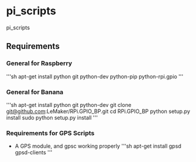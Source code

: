 # pi_scripts
pi_scripts


## Requirements
### General for Raspberry
'''sh
apt-get install python git python-dev python-pip python-rpi.gpio 
'''

### General for Banana
'''sh
apt-get install python git python-dev
git clone git@github.com:LeMaker/RPi.GPIO_BP.git
cd RPi.GPIO_BP
python setup.py install
sudo python setup.py install
'''

### Requirements for GPS Scripts
- A GPS module, and gpsc working properly
'''sh
apt-get install gpsd gpsd-clients
'''
